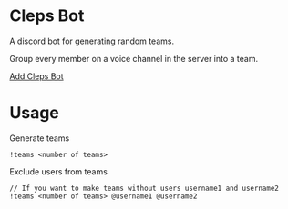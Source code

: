 # Cleps Bot
A discord bot for generating random teams.

Group every member on a voice channel in the server into a team.

[Add Cleps Bot](https://discord.com/api/oauth2/authorize?client_id=759274933476917259&permissions=3072&redirect_uri=https%3A%2F%2Fdiscord.events.stdlib.com%2Fdiscord%2Fauth%2F&scope=bot)

# Usage

Generate teams
```
!teams <number of teams>
```

Exclude users from teams
```
// If you want to make teams without users username1 and username2
!teams <number of teams> @username1 @username2
```
